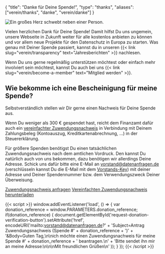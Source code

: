 {
    "title": "Danke für Deine Spende!",
    "type": "thanks",
    "aliases": ["verein/thanks", "danke", "verein/danke"]
}

<img class="top-right-humaaan" src="/img/humaaans/thanks.svg" alt="Ein großes Herz schwebt neben einer Person.">

Vielen herzlichen Dank für Deine Spende! Damit hilfst Du uns ungemein, unsere Webseite in Zukunft weiter für alle kostenlos anbieten zu können und vor allem neue Projekte für den Datenschutz in Europa zu starten. Was genau mit Deiner Spende passiert, kannst du in unseren {{< link slug="verein/transparency" text="Jahresberichten" >}} nachlesen. 

Wenn Du uns gerne regelmäßig unterstützen möchtest oder einfach mehr involviert sein möchtest, kannst Du auch bei uns {{< link slug="verein/become-a-member" text="Mitglied werden" >}}.

## Wie bekomme ich eine Bescheinigung für meine Spende?

Selbstverständlich stellen wir Dir gerne einen Nachweis für Deine Spende aus.

Wenn Du weniger als 300 € gespendet hast, reicht dem Finanzamt dafür auch ein [vereinfachter Zuwendungsnachweis](https://static.dacdn.de/docs/vereinfachte-zuwendungsbestaetigung.pdf) in Verbindung mit Deinem Zahlungsbeleg (Kontoauszug, Kreditkartenabrechnung, …) in der Steuererklärung.

Für größere Spenden benötigst Du einen tatsächlichen Zuwendungsnachweis nach dem amtlichen Vordruck. Den kannst Du natürlich auch von uns bekommen, dazu benötigen wir allerdings Deine Adresse. Schick uns dafür bitte eine E-Mail an [vorstand@datenanfragen.de](mailto:vorstand@datenanfragen.de) (verschlüsseln kannst Du die E-Mail mit dem [Vorstands-Key](/pgp/62A7EC35.asc)) mit deiner Adresse und Deiner Spendennummer bzw. dem Verwendungszweck Deiner Überweisung.

<a id="request-donation-verification-button" class="button button-secondary icon icon-email" href="mailto:spenden@datenanfragen.de">Zuwendungsnachweis anfragen</a>
<a class="button button-secondary icon icon-download" href="https://static.dacdn.de/docs/vereinfachte-zuwendungsbestaetigung.pdf">Vereinfachten Zuwendungsnachweis herunterladen</a>

{{< script >}}
window.addEventListener('load', () => {
    var donation_reference = window.PARAMETERS.donation_reference;
    if(donation_reference) {
        document.getElementById('request-donation-verification-button').setAttribute('href', encodeURI('mailto:vorstand@datenanfragen.de?' +
            'Subject=Antrag Zuwendungsnachweis (Spende #' + donation_reference + ')' +
            '&Body=Guten Tag,\n\nich möchte einen Zuwendungsnachweis für meine Spende #' + donation_reference + ' beantragen.\n' +
            'Bitte sendet ihn mir an meine Adresse:\n\n\nMit freundlichen Grüßen\n'
        ));
    }
});
{{< /script >}}
